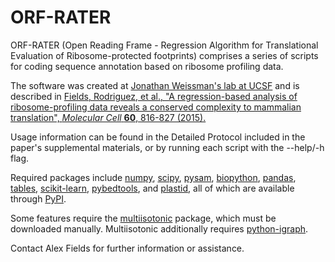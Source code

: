 # ORF-RATER
ORF-RATER (Open Reading Frame - Regression Algorithm for Translational Evaluation of Ribosome-protected footprints) comprises a series of scripts for coding sequence annotation based on ribosome profiling data.

The software was created at [Jonathan Weissman's lab at UCSF](http://weissmanlab.ucsf.edu/) and is described in [Fields, Rodriguez, et al., "A regression-based analysis of ribosome-profiling data reveals a conserved complexity to mammalian translation", *Molecular Cell* **60**, 816-827 (2015).](http://dx.doi.org/10.1016/j.molcel.2015.11.013)

Usage information can be found in the Detailed Protocol included in the paper's supplemental materials, or by running each script with the --help/-h flag.

Required packages include [numpy](http://www.numpy.org), [scipy](http://www.scipy.org), [pysam](https://github.com/pysam-developers/pysam), [biopython](http://www.biopython.org), [pandas](http://pandas.pydata.org/), [tables](http://www.pytables.org/), [scikit-learn](http://scikit-learn.org/), [pybedtools](https://pythonhosted.org/pybedtools/), and [plastid](https://pypi.python.org/pypi/plastid), all of which are available through [PyPI](https://pypi.python.org/pypi).

Some features require the [multiisotonic](https://github.com/alexfields/multiisotonic) package, which must be downloaded manually. Multiisotonic additionally requires [python-igraph](https://github.com/igraph/python-igraph).

Contact Alex Fields for further information or assistance.
